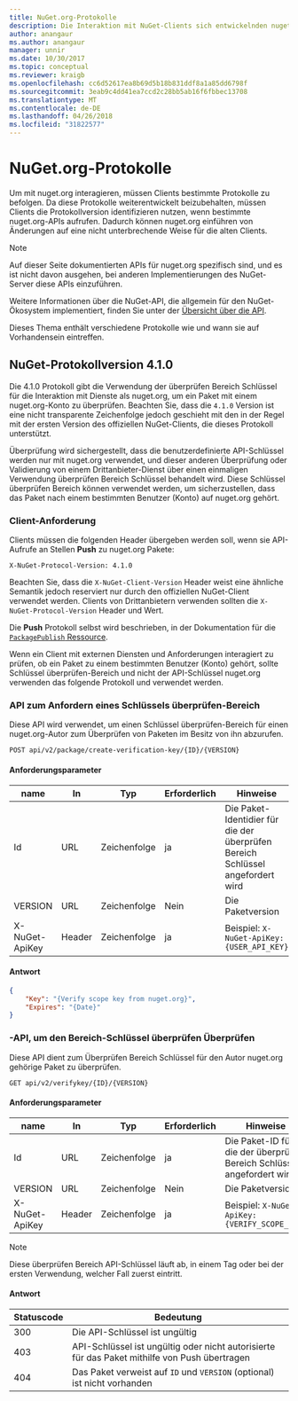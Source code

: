 ```yaml
---
title: NuGet.org-Protokolle
description: Die Interaktion mit NuGet-Clients sich entwickelnden nuget.org-Protokolle.
author: anangaur
ms.author: anangaur
manager: unnir
ms.date: 10/30/2017
ms.topic: conceptual
ms.reviewer: kraigb
ms.openlocfilehash: cc6d52617ea8b69d5b18b831ddf8a1a85dd6798f
ms.sourcegitcommit: 3eab9c4dd41ea7ccd2c28bb5ab16f6fbbec13708
ms.translationtype: MT
ms.contentlocale: de-DE
ms.lasthandoff: 04/26/2018
ms.locfileid: "31822577"
---
```

# <a name="nugetorg-protocols"></a>NuGet.org-Protokolle

Um mit nuget.org interagieren, müssen Clients bestimmte Protokolle zu befolgen. Da diese Protokolle weiterentwickelt beizubehalten, müssen Clients die Protokollversion identifizieren nutzen, wenn bestimmte nuget.org-APIs aufrufen. Dadurch können nuget.org einführen von Änderungen auf eine nicht unterbrechende Weise für die alten Clients.

> [!Note]
> Auf dieser Seite dokumentierten APIs für nuget.org spezifisch sind, und es ist nicht davon ausgehen, bei anderen Implementierungen des NuGet-Server diese APIs einzuführen. 

Weitere Informationen über die NuGet-API, die allgemein für den NuGet-Ökosystem implementiert, finden Sie unter der [Übersicht über die API](overview.md).

Dieses Thema enthält verschiedene Protokolle wie und wann sie auf Vorhandensein eintreffen.

## <a name="nuget-protocol-version-410"></a>NuGet-Protokollversion 4.1.0

Die 4.1.0 Protokoll gibt die Verwendung der überprüfen Bereich Schlüssel für die Interaktion mit Dienste als nuget.org, um ein Paket mit einem nuget.org-Konto zu überprüfen. Beachten Sie, dass die `4.1.0` Version ist eine nicht transparente Zeichenfolge jedoch geschieht mit den in der Regel mit der ersten Version des offiziellen NuGet-Clients, die dieses Protokoll unterstützt.

Überprüfung wird sichergestellt, dass die benutzerdefinierte API-Schlüssel werden nur mit nuget.org verwendet, und dieser anderen Überprüfung oder Validierung von einem Drittanbieter-Dienst über einen einmaligen Verwendung überprüfen Bereich Schlüssel behandelt wird. Diese Schlüssel überprüfen Bereich können verwendet werden, um sicherzustellen, dass das Paket nach einem bestimmten Benutzer (Konto) auf nuget.org gehört.

### <a name="client-requirement"></a>Client-Anforderung

Clients müssen die folgenden Header übergeben werden soll, wenn sie API-Aufrufe an Stellen **Push** zu nuget.org Pakete:

    X-NuGet-Protocol-Version: 4.1.0

Beachten Sie, dass die `X-NuGet-Client-Version` Header weist eine ähnliche Semantik jedoch reserviert nur durch den offiziellen NuGet-Client verwendet werden. Clients von Drittanbietern verwenden sollten die `X-NuGet-Protocol-Version` Header und Wert.

Die **Push** Protokoll selbst wird beschrieben, in der Dokumentation für die [ `PackagePublish` Ressource](package-publish-resource.md).

Wenn ein Client mit externen Diensten und Anforderungen interagiert zu prüfen, ob ein Paket zu einem bestimmten Benutzer (Konto) gehört, sollte Schlüssel überprüfen-Bereich und nicht der API-Schlüssel nuget.org verwenden das folgende Protokoll und verwendet werden.

### <a name="api-to-request-a-verify-scope-key"></a>API zum Anfordern eines Schlüssels überprüfen-Bereich

Diese API wird verwendet, um einen Schlüssel überprüfen-Bereich für einen nuget.org-Autor zum Überprüfen von Paketen im Besitz von ihn abzurufen.

    POST api/v2/package/create-verification-key/{ID}/{VERSION}

#### <a name="request-parameters"></a>Anforderungsparameter

name           | In     | Typ   | Erforderlich | Hinweise
-------------- | ------ | ------ | -------- | -----
Id             | URL    | Zeichenfolge | ja      | Die Paket-Identidier für die der überprüfen Bereich Schlüssel angefordert wird
VERSION        | URL    | Zeichenfolge | Nein       | Die Paketversion
X-NuGet-ApiKey | Header | Zeichenfolge | ja      | Beispiel: `X-NuGet-ApiKey: {USER_API_KEY}`

#### <a name="response"></a>Antwort

```json
{
    "Key": "{Verify scope key from nuget.org}",
    "Expires": "{Date}"
}
```

### <a name="api-to-verify-the-verify-scope-key"></a>-API, um den Bereich-Schlüssel überprüfen Überprüfen

Diese API dient zum Überprüfen Bereich Schlüssel für den Autor nuget.org gehörige Paket zu überprüfen.

    GET api/v2/verifykey/{ID}/{VERSION}

#### <a name="request-parameters"></a>Anforderungsparameter

name           | In     | Typ   | Erforderlich | Hinweise
-------------  | ------ | ------ | -------- | -----
Id             | URL    | Zeichenfolge | ja      | Die Paket-ID für die der überprüfen Bereich Schlüssel angefordert wird
VERSION        | URL    | Zeichenfolge | Nein       | Die Paketversion
X-NuGet-ApiKey | Header | Zeichenfolge | ja      | Beispiel: `X-NuGet-ApiKey: {VERIFY_SCOPE_KEY}`

> [!Note]
> Diese überprüfen Bereich API-Schlüssel läuft ab, in einem Tag oder bei der ersten Verwendung, welcher Fall zuerst eintritt.

#### <a name="response"></a>Antwort

Statuscode | Bedeutung
----------- | -------
300         | Die API-Schlüssel ist ungültig
403         | API-Schlüssel ist ungültig oder nicht autorisierte für das Paket mithilfe von Push übertragen
404         | Das Paket verweist auf `ID` und `VERSION` (optional) ist nicht vorhanden
